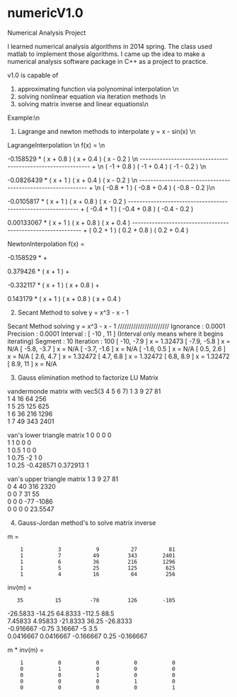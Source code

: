 # numericV1.0
Numerical Analysis Project

I learned numerical analysis algorithms in 2014 spring. The class used matlab to implement those algorithms. I came up the idea to make a numerical analysis software package in C++ as a project to practice.

v1.0 is capable of 
1. approximating function via polynominal interpolation \n
2. solving nonlinear equation via iteration methods \n
3. solving matrix inverse and linear equations\n


Example:\n


1. Lagrange and newton methods to interpolate y = x - sin(x) \n

LagrangeInterpolation \n
f(x) = \n

-0.158529 *  ( x + 0.8 )  ( x + 0.4 )  ( x - 0.2 ) \n
------------------------------------------------------------ + \n
 ( -1 + 0.8 )  ( -1 + 0.4 )  ( -1 - 0.2 ) \n


-0.0826439 *  ( x + 1 )  ( x + 0.4 )  ( x - 0.2 ) \n
------------------------------------------------------------ + \n
 ( -0.8 + 1 )  ( -0.8 + 0.4 )  ( -0.8 - 0.2 )\n 

-0.0105817 *  ( x + 1 )  ( x + 0.8 )  ( x - 0.2 ) 
------------------------------------------------------------ + 
 ( -0.4 + 1 )  ( -0.4 + 0.8 )  ( -0.4 - 0.2 ) 

0.00133067 *  ( x + 1 )  ( x + 0.8 )  ( x + 0.4 ) 
------------------------------------------------------------ + 
 ( 0.2 + 1 )  ( 0.2 + 0.8 )  ( 0.2 + 0.4 ) 


NewtonInterpolation
f(x) = 

-0.158529 *  + 

0.379426 *  ( x + 1 )  + 

-0.332117 *  ( x + 1 )  ( x + 0.8 )  + 

0.143179 *  ( x + 1 )  ( x + 0.8 )  ( x + 0.4 ) 

2. Secant Method to solve y = x^3 - x - 1  

Secant Method solving y = x^3 - x - 1
///////////////////////
Ignorance : 0.0001
Precision : 0.0001
Interval  : [ -10 ,  11 ] (Interval only means where it begins iterating)
Segment   : 10
Iteration : 100
[  -10, -7.9 ]
x = 1.32473
[ -7.9, -5.8 ]
x = N/A
[ -5.8, -3.7 ]
x = N/A
[ -3.7, -1.6 ]
x = N/A
[ -1.6,  0.5 ]
x = N/A
[  0.5,  2.6 ]
x = N/A
[  2.6,  4.7 ]
x = 1.32472
[  4.7,  6.8 ]
x = 1.32472
[  6.8,  8.9 ]
x = 1.32472
[  8.9,   11 ]
x = N/A

3. Gauss elimination method to factorize LU  Matrix 

vandermonde matrix with vec5(3 4 5 6 7)
        1           3           9          27          81   
        1           4          16          64         256   
        1           5          25         125         625   
        1           6          36         216        1296   
        1           7          49         343        2401   

van's lower triangle matrix
        1           0           0           0           0   
        1           1           0           0           0   
        1         0.5           1           0           0   
        1        0.75          -2           1           0   
        1        0.25   -0.428571    0.372913           1   

van's upper triangle matrix
        1           3           9          27          81   
        0           4          40         316        2320   
        0           0           7          31          55   
        0           0           0         -77       -1086   
        0           0           0           0     23.5547   

4. Gauss-Jordan method's to solve matrix inverse 

m =

        1           3           9          27          81   
        1           7          49         343        2401   
        1           6          36         216        1296   
        1           5          25         125         625   
        1           4          16          64         256   

inv(m) = 

       35          15         -70         126        -105   
 -26.5833      -14.25     64.8333      -112.5        88.5   
  7.45833     4.95833    -21.8333       36.25    -26.8333   
-0.916667       -0.75     3.16667          -5         3.5   
0.0416667   0.0416667   -0.166667        0.25   -0.166667   

m * inv(m) =

        1           0           0           0           0   
        0           1           0           0           0   
        0           0           1           0           0   
        0           0           0           1           0   
        0           0           0           0           1   


